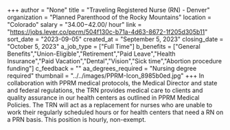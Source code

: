 +++
author = "None"
title = "Traveling Registered Nurse (RN) - Denver"
organization = "Planned Parenthood of the Rocky Mountains"
location = "Colorado"
salary = "$34.00 -$42.00/ hour"
link = "https://jobs.lever.co/pprm/504f130c-b71a-4d63-8672-1f205d305b11"
sort_date = "2023-09-05"
created_at = "September 5, 2023"
closing_date = "October 5, 2023"
a_job_type = ["Full Time"]
b_benefits = ["General Benefits","Union-Eligible","Retirement","Paid Leave","Health Insurance","Paid Vacation","Dental","Vision","Sick time","Abortion procedure funding"]
c_feedback = ""
aa_degrees_required = "Nursing degree required"
thumbnail = "../../images/PPRM-Icon_8985b0ed.jpg"
+++
In collaboration with PPRM medical protocols, the Medical Director and state and federal regulations, the TRN provides medical care to clients and quality assurance in our health centers as outlined in PPRM Medical Policies.  The TRN will act as a replacement for nurses who are unable to work their regularly scheduled hours or for health centers that need a RN on a PRN basis. This position is hourly, non-exempt.